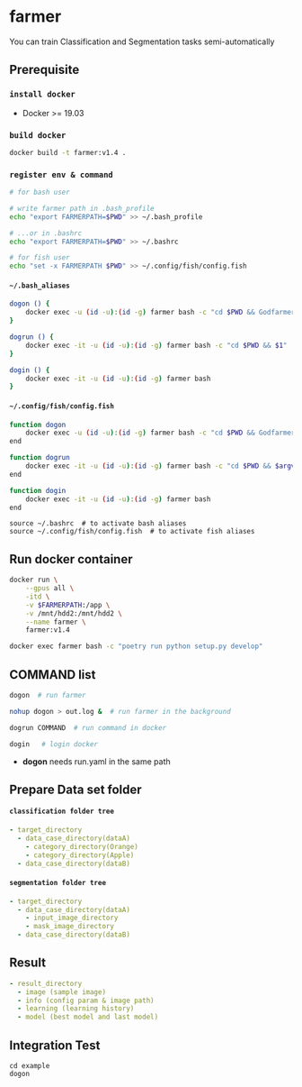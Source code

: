# farmer

You can train Classification and Segmentation tasks semi-automatically

## Prerequisite

### `install docker`
- Docker >= 19.03

### `build docker`
```bash
docker build -t farmer:v1.4 .
```

### `register env & command`

```bash
# for bash user

# write farmer path in .bash_profile
echo "export FARMERPATH=$PWD" >> ~/.bash_profile

# ...or in .bashrc
echo "export FARMERPATH=$PWD" >> ~/.bashrc

# for fish user
echo "set -x FARMERPATH $PWD" >> ~/.config/fish/config.fish
```

#### **`~/.bash_aliases`**
```bash
dogon () {
    docker exec -u (id -u):(id -g) farmer bash -c "cd $PWD && Godfarmer"
}

dogrun () {
    docker exec -it -u (id -u):(id -g) farmer bash -c "cd $PWD && $1"
}

dogin () {
    docker exec -it -u (id -u):(id -g) farmer bash
}
```

#### **`~/.config/fish/config.fish`**
``` bash
function dogon
    docker exec -u (id -u):(id -g) farmer bash -c "cd $PWD && Godfarmer"
end

function dogrun
    docker exec -it -u (id -u):(id -g) farmer bash -c "cd $PWD && $argv"
end

function dogin
    docker exec -it -u (id -u):(id -g) farmer bash
end
```

```
source ~/.bashrc  # to activate bash aliases
source ~/.config/fish/config.fish  # to activate fish aliases
```

## Run docker container
```bash
docker run \
    --gpus all \
    -itd \
    -v $FARMERPATH:/app \
    -v /mnt/hdd2:/mnt/hdd2 \
    --name farmer \
    farmer:v1.4
```

```bash
docker exec farmer bash -c "poetry run python setup.py develop"
```


## COMMAND list
```bash
dogon  # run farmer
```

```bash
nohup dogon > out.log &  # run farmer in the background
```

```bash
dogrun COMMAND  # run command in docker
```

```bash
dogin   # login docker
```

* **dogon** needs run.yaml in the same path

## Prepare Data set folder

#### **`classification folder tree`**

```yaml
- target_directory
  - data_case_directory(dataA)
    - category_directory(Orange)
    - category_directory(Apple)
  - data_case_directory(dataB)
```

#### **`segmentation folder tree`**

```yaml
- target_directory
  - data_case_directory(dataA)
    - input_image_directory
    - mask_image_directory
  - data_case_directory(dataB)
```

## Result

```yaml
- result_directory
  - image (sample image)
  - info (config param & image path)
  - learning (learning history)
  - model (best model and last model)
```

## Integration Test

```
cd example
dogon
```
